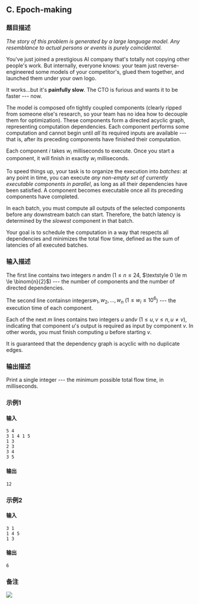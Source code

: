 ## C. Epoch-making

### 题目描述

*The story of this problem is generated by a large language model. Any
resemblance to actual persons or events is purely coincidental.*

You've just joined a prestigious AI company that's totally not copying
other people's work. But internally, everyone knows: your team just
reverse-engineered some models of your competitor's, glued them
together, and launched them under your own logo.

It works...but it's **painfully slow**. The CTO is furious and wants it
to be faster --- now.

The model is composed of$\textstyle n$ tightly coupled components (clearly ripped from someone else's research,
so your team has no idea how to decouple them for optimization). These
components form a directed acyclic graph, representing computation
dependencies. Each component performs some computation and cannot begin
until *all* its required inputs are available --- that is, after its
preceding components have finished their computation.

Each component $\textstyle i$ takes $\textstyle w_i$ milliseconds to execute.
Once you start a component, it will finish in exactly $\textstyle w_i$ milliseconds.

To speed things up, your task is to organize the execution into
*batches*: at any point in time, you can execute *any non-empty set of
currently executable components in parallel*, as long as all their
dependencies have been satisfied. A component becomes executable once
all its preceding components have completed.

In each batch, you must compute all outputs of the selected components
before any downstream batch can start. Therefore, the batch latency is
determined by the *slowest* component in that batch.

Your goal is to schedule the computation in a way that respects all
dependencies and minimizes the total flow time, defined as the sum of
latencies of all executed batches.

### 输入描述

The first line contains two integers $\textstyle n$ and$\textstyle m$ ($\textstyle 1 \le n \le 24$, $\textstyle 0 \le m \le \binom{n}{2}$) ---
the number of components and the number of directed dependencies.

The second line contains$\textstyle n$ integers$\textstyle w_1, w_2, \dots, w_n$ ($\textstyle 1 \le w_i \le 10^6$) --- the
execution time of each component.

Each of the next $\textstyle m$ lines
contains two integers $\textstyle u$ and$\textstyle v$ ($\textstyle 1 \le u, v \le n, u \ne v$),
indicating that component $\textstyle u$'s
output is required as input by component $\textstyle v$. In other words, you must
finish computing $\textstyle u$ before
starting $\textstyle v$.

It is guaranteed that the dependency graph is acyclic with no duplicate
edges.

### 输出描述

Print a single integer --- the minimum possible total flow time, in
milliseconds.

### 示例1

#### 输入

```plain
5 4
3 1 4 1 5
1 3
2 3
3 4
3 5
```

#### 输出

```plain
12
```

### 示例2

#### 输入

```plain
3 1
1 4 5
1 3
```

#### 输出

```plain
6
```

### 备注

![](https://uploadfiles.nowcoder.com/images/20250724/0_1753355304383/88865CF0262E6F0811533E83AAD2264F)

